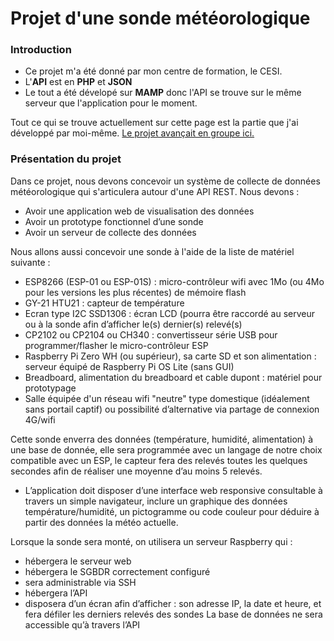 # Projet d'une sonde météorologique

### Introduction
- Ce projet m'a été donné par mon centre de formation, le CESI.
- L'**API** est en **PHP** et **JSON**
- Le tout a été dévelopé sur **MAMP** donc l'API se trouve sur le même serveur que l'application pour le moment.

Tout ce qui se trouve actuellement sur cette page est la partie que j'ai développé par moi-même. [Le projet avançait en groupe ici.](https://github.com/CESIDI20G2/projet)

### Présentation du projet

Dans ce projet, nous devons concevoir un système de collecte de données météorologique qui s'articulera autour d'une API REST. Nous devons :

- Avoir une application web de visualisation des données
- Avoir un prototype fonctionnel d’une sonde
- Avoir un serveur de collecte des données

Nous allons aussi concevoir une sonde à l'aide de la liste de matériel suivante :

- ESP8266 (ESP-01 ou ESP-01S) : micro-contrôleur wifi avec 1Mo (ou 4Mo pour les versions les plus récentes) de mémoire flash
- GY-21 HTU21 : capteur de température
- Ecran type I2C SSD1306 : écran LCD (pourra être raccordé au serveur ou à la sonde afin d’afficher le(s) dernier(s) relevé(s)
- CP2102 ou CP2104 ou CH340 : convertisseur série USB pour programmer/flasher le micro-contrôleur ESP
- Raspberry Pi Zero WH (ou supérieur), sa carte SD et son alimentation : serveur équipé de Raspberry Pi OS Lite (sans GUI)
- Breadboard, alimentation du breadboard et cable dupont : matériel pour prototypage
- Salle équipée d'un réseau wifi "neutre" type domestique (idéalement sans portail captif) ou possibilité d’alternative via partage de connexion 4G/wifi

Cette sonde enverra des données (température, humidité, alimentation) à une base de donnée, elle sera programmée avec un langage de notre choix compatible avec un ESP, le capteur fera des relevés toutes les quelques secondes afin de réaliser une moyenne d’au moins 5 relevés.

- L’application doit disposer d’une interface web responsive consultable à travers un simple navigateur, inclure un graphique des données température/humidité, un pictogramme ou code couleur pour déduire à partir des données la météo actuelle.


Lorsque la sonde sera monté, on utilisera un serveur Raspberry qui :

- hébergera le serveur web
- hébergera le SGBDR correctement configuré
- sera administrable via SSH
- hébergera l’API
- disposera d’un écran afin d’afficher : son adresse IP, la date et heure, et fera défiler les derniers relevés des sondes
La base de données ne sera accessible qu’à travers l’API

